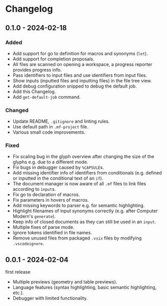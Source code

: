 # Changelog


## 0.1.0 - 2024-02-18

### Added

- Add support for go to definition for macros and synonyms (`let`).
- Add support for completion proposals.
- All files are scanned on opening a workspace, a progress reporter provides progress info.
- Pass identifiers to input files and use identifiers from input files.
- Show inputs (inputted files and inputting files) in the file tree view.
- Add debug configuration snipped to debug the default job.
- Add this Changelog.
- Add `get-default-job` command.

### Changed

- Update README, `.gitignore` and linting rules.
- Use default path in `.mf-project` file.
- Various small code improvements.

### Fixed

- Fix scaling bug in the glyph overview after changing the size of the glyphs e.g. due to a different mode.
- Fix bugs in debugger caused by `%CAPSULE`s.
- Add missing identifier info of identifiers from conditionals (e.g. defined or inputted in the conditional text of an `if`).
- The document manager is now aware of all `.mf` files to link files according to `input`s.
- Fix go to declaration of macros.
- Fix parameters in hovers of macros.
- Add missing keywords to parser e.g. for semantic highlighting.
- Highlight filenames of input synonyms correctly (e.g. after Computer Modern's `generate`).
- Keep info of closed documents as they can still be used in an `input`.
- Multiple fixes of parse mode.
- Ignore tokens identified in file names.
- Remove unused files from packaged `.vsix` files by modifying `.vscodeignore`.


## 0.0.1 - 2024-02-04

first release

- Multiple previews (geometry and table previews).
- Language features (syntax highlighting, basic semantic highlighting, etc.).
- Debugger with limited functionality.
